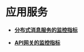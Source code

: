 # 应用服务<a name="ZH-CN_TOPIC_0120444305"></a>

-   **[分布式消息服务的监控指标](分布式消息服务的监控指标.md)**  

-   **[API网关的监控指标](API网关的监控指标.md)**  


